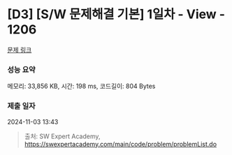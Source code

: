 # [D3] [S/W 문제해결 기본] 1일차 - View - 1206 

[문제 링크](https://swexpertacademy.com/main/code/problem/problemDetail.do?contestProbId=AV134DPqAA8CFAYh) 

### 성능 요약

메모리: 33,856 KB, 시간: 198 ms, 코드길이: 804 Bytes

### 제출 일자

2024-11-03 13:43



> 출처: SW Expert Academy, https://swexpertacademy.com/main/code/problem/problemList.do